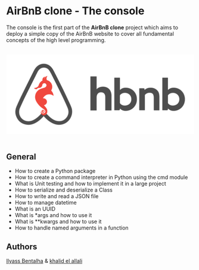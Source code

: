 # AirBnB clone - The console

The console is the first part of the **AirBnB clone** project which aims to deploy a simple copy of the AirBnB website to cover all fundamental concepts of the high level programming.

<br>

<div align=center>
    <img
    style="text-align:center"
    src="https://raw.githubusercontent.com/coding-max/hbtn_config/main/assets/hbnb.png"
    alt="holbertonbnb"/>
</div>

<br>

## General

- How to create a Python package
- How to create a command interpreter in Python using the cmd module
- What is Unit testing and how to implement it in a large project
- How to serialize and deserialize a Class
- How to write and read a JSON file
- How to manage datetime
- What is an UUID
- What is *args and how to use it
- What is **kwargs and how to use it
- How to handle named arguments in a function


## Authors

[Ilyass Bentalha](https://www.linkedin.com/in/ilyass-bentalha/) & [khalid el allali](https://www.linkedin.com/in/khalid-el-allali-025298291/)
